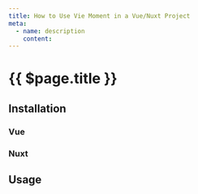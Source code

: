 ```yaml
---
title: How to Use Vie Moment in a Vue/Nuxt Project
meta:
  - name: description
    content: 
---
```


# {{ $page.title }}

<start-tutorial demo="vue-moment"/>

## Installation

### Vue

### Nuxt

## Usage
